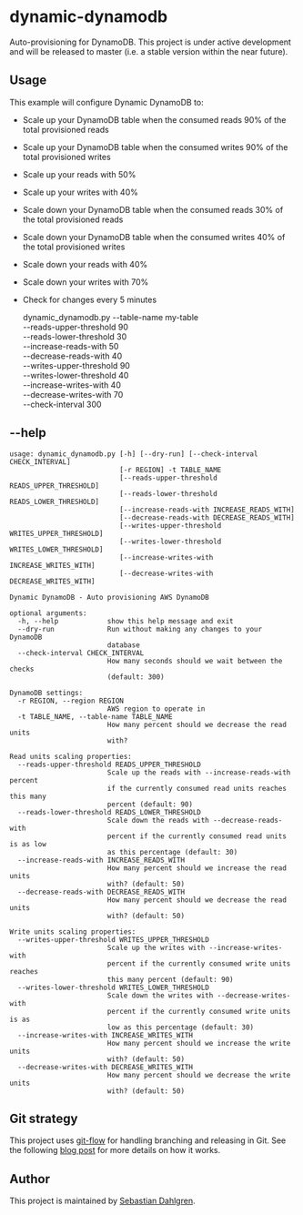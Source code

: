 dynamic-dynamodb
================

Auto-provisioning for DynamoDB. This project is under active development and will be released to master (i.e. a stable version within the near future).

Usage
-----

This example will configure Dynamic DynamoDB to:

* Scale up your DynamoDB table when the consumed reads 90% of the total provisioned reads
* Scale up your DynamoDB table when the consumed writes 90% of the total provisioned writes
* Scale up your reads with 50%
* Scale up your writes with 40%
* Scale down your DynamoDB table when the consumed reads 30% of the total provisioned reads
* Scale down your DynamoDB table when the consumed writes 40% of the total provisioned writes
* Scale down your reads with 40%
* Scale down your writes with 70%
* Check for changes every 5 minutes

    dynamic_dynamodb.py --table-name my-table \
                        --reads-upper-threshold 90 \
                        --reads-lower-threshold 30 \
                        --increase-reads-with 50 \
                        --decrease-reads-with 40 \
                        --writes-upper-threshold 90 \
                        --writes-lower-threshold 40 \
                        --increase-writes-with 40 \
                        --decrease-writes-with 70 \
                        --check-interval 300


--help
------

    usage: dynamic_dynamodb.py [-h] [--dry-run] [--check-interval CHECK_INTERVAL]
                               [-r REGION] -t TABLE_NAME
                               [--reads-upper-threshold READS_UPPER_THRESHOLD]
                               [--reads-lower-threshold READS_LOWER_THRESHOLD]
                               [--increase-reads-with INCREASE_READS_WITH]
                               [--decrease-reads-with DECREASE_READS_WITH]
                               [--writes-upper-threshold WRITES_UPPER_THRESHOLD]
                               [--writes-lower-threshold WRITES_LOWER_THRESHOLD]
                               [--increase-writes-with INCREASE_WRITES_WITH]
                               [--decrease-writes-with DECREASE_WRITES_WITH]

    Dynamic DynamoDB - Auto provisioning AWS DynamoDB

    optional arguments:
      -h, --help            show this help message and exit
      --dry-run             Run without making any changes to your DynamoDB
                            database
      --check-interval CHECK_INTERVAL
                            How many seconds should we wait between the checks
                            (default: 300)

    DynamoDB settings:
      -r REGION, --region REGION
                            AWS region to operate in
      -t TABLE_NAME, --table-name TABLE_NAME
                            How many percent should we decrease the read units
                            with?

    Read units scaling properties:
      --reads-upper-threshold READS_UPPER_THRESHOLD
                            Scale up the reads with --increase-reads-with percent
                            if the currently consumed read units reaches this many
                            percent (default: 90)
      --reads-lower-threshold READS_LOWER_THRESHOLD
                            Scale down the reads with --decrease-reads-with
                            percent if the currently consumed read units is as low
                            as this percentage (default: 30)
      --increase-reads-with INCREASE_READS_WITH
                            How many percent should we increase the read units
                            with? (default: 50)
      --decrease-reads-with DECREASE_READS_WITH
                            How many percent should we decrease the read units
                            with? (default: 50)

    Write units scaling properties:
      --writes-upper-threshold WRITES_UPPER_THRESHOLD
                            Scale up the writes with --increase-writes-with
                            percent if the currently consumed write units reaches
                            this many percent (default: 90)
      --writes-lower-threshold WRITES_LOWER_THRESHOLD
                            Scale down the writes with --decrease-writes-with
                            percent if the currently consumed write units is as
                            low as this percentage (default: 30)
      --increase-writes-with INCREASE_WRITES_WITH
                            How many percent should we increase the write units
                            with? (default: 50)
      --decrease-writes-with DECREASE_WRITES_WITH
                            How many percent should we decrease the write units
                            with? (default: 50)

Git strategy
------------

This project uses [git-flow](https://github.com/nvie/gitflow) for handling branching and releasing in Git. See the following [blog post](http://nvie.com/posts/a-successful-git-branching-model/) for more details on how it works.

Author
------

This project is maintained by [Sebastian Dahlgren](http://www.sebastiandahlgren.se).
